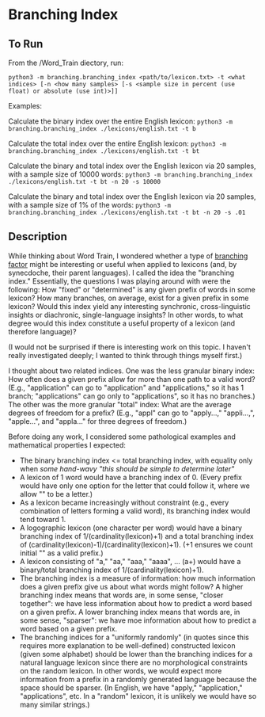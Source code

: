 # Branching Index

## To Run

From the /Word_Train diectory, run:

`python3 -m branching.branching_index <path/to/lexicon.txt> -t <what indices> [-n <how many samples> [-s <sample size in percent (use float) or absolute (use int)>]]`

Examples:

Calculate the binary index over the entire English lexicon:
`python3 -m branching.branching_index ./lexicons/english.txt -t b`

Calculate the total index over the entire English lexicon:
`python3 -m branching.branching_index ./lexicons/english.txt -t bt`

Calculate the binary and total index over the English lexicon via 20 samples, with a sample size of 10000 words:
`python3 -m branching.branching_index ./lexicons/english.txt -t bt -n 20 -s 10000`

Calculate the binary and total index over the English lexicon via 20 samples, with a sample size of 1% of the words:
`python3 -m branching.branching_index ./lexicons/english.txt -t bt -n 20 -s .01`

## Description

While thinking about Word Train, I wondered whether a type of [branching factor](https://en.wikipedia.org/wiki/Branching_factor) might be interesting or useful when applied to lexicons (and, by synecdoche, their parent languages). I called the idea the "branching index." Essentially, the questions I was playing around with were the following: How "fixed" or "determined" is any given prefix of words in some lexicon? How many branches, on average, exist for a given prefix in some lexicon? Would this index yield any interesting synchronic, cross-linguistic insights or diachronic, single-language insights? In other words, to what degree would this index constitute a useful property of a lexicon (and therefore language)?

(I would not be surprised if there is interesting work on this topic. I haven't really investigated deeply; I  wanted to think through things myself first.)

I thought about two related indices. One was the less granular binary index: How often does a given prefix allow for more than one path to a valid word? (E.g., "application" can go to "application" and "applications," so it has 1 branch; "applications" can go only to "applications", so it has no branches.) The other was the more granular "total" index: What are the average degrees of freedom for a prefix? (E.g., "appl" can go to "apply...," "appli...,", "apple...", and "appla..." for three degrees of freedom.)

Before doing any work, I considered some pathological examples and mathematical properties I expected:
* The binary branching index <= total branching index, with equality only when *some hand-wavy "this should be simple to determine later"*
* A lexicon of 1 word would have a branching index of 0. (Every prefix would have only one option for the letter that could follow it, where we allow "" to be a letter.)
* As a lexicon became increasingly without constraint (e.g., every combination of letters forming a valid word), its branching index would tend toward 1.
* A logographic lexicon (one character per word) would have a binary branching index of 1/(cardinality(lexicon)+1) and a total branching index of (cardinality(lexicon)-1)/(cardinality(lexicon)+1). (+1 ensures we count initial "" as a valid prefix.)
* A lexicon consisting of "a," "aa," "aaa," "aaaa", ... (a+) would have a binary/total branching index of 1/(cardinality(lexicon)+1).
* The branching index is a measure of information: how much information does a given prefix give us about what words might follow? A higher branching index means that words are, in some sense, "closer together": we have less information about how to predict a word based on a given prefix. A lower branching index means that words are, in some sense, "sparser": we have moe information about how to predict a word based on a given prefix.
* The branching indices for a "uniformly randomly" (in quotes since this requires more explanation to be well-defined) constructed lexicon (given some alphabet) should be lower than the branching indices for a natural language lexicon since there are no morphological constraints on the random lexicon. In other words, we would expect more information from a prefix in a randomly generated language because the space should be sparser. (In English, we have "apply," "application," "applications", etc. In a "random" lexicon, it is unlikely we would have so many similar strings.)
